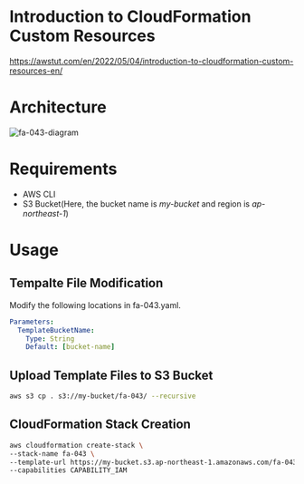 # Introduction to CloudFormation Custom Resources

https://awstut.com/en/2022/05/04/introduction-to-cloudformation-custom-resources-en/

# Architecture

![fa-043-diagram](https://user-images.githubusercontent.com/84276199/201472125-ab67b6a6-7490-493d-aeb0-46493af28b95.png)

# Requirements

* AWS CLI
* S3 Bucket(Here, the bucket name is *my-bucket* and region is *ap-northeast-1*)

# Usage

## Tempalte File Modification

Modify the following locations in fa-043.yaml.

```yaml
Parameters:
  TemplateBucketName:
    Type: String
    Default: [bucket-name]
```

## Upload  Template Files to S3 Bucket

```bash
aws s3 cp . s3://my-bucket/fa-043/ --recursive
```

## CloudFormation Stack Creation

```bash
aws cloudformation create-stack \
--stack-name fa-043 \
--template-url https://my-bucket.s3.ap-northeast-1.amazonaws.com/fa-043/fa-043.yaml \
--capabilities CAPABILITY_IAM
```

